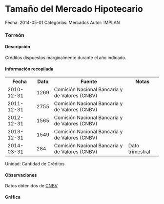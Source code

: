Tamaño del Mercado Hipotecario
=====

Fecha: 2014-05-01
Categorías: Mercados
Autor: IMPLAN

### Torreón

#### Descripción

Créditos dispuestos marginalmente durante el año indicado.

#### Información recopilada

<table class="table table-hover table-bordered">
  <tr><th>Fecha</th><th>Dato</th><th>Fuente</th><th>Notas</th></tr>
  <tr><td>2010-12-31</td><td>1269</td><td>Comisión Nacional Bancaria y de Valores (CNBV)</td><td></td></tr>
  <tr><td>2011-12-31</td><td>2755</td><td>Comisión Nacional Bancaria y de Valores (CNBV)</td><td></td></tr>
  <tr><td>2012-12-31</td><td>1565</td><td>Comisión Nacional Bancaria y de Valores (CNBV)</td><td></td></tr>
  <tr><td>2013-12-31</td><td>1549</td><td>Comisión Nacional Bancaria y de Valores (CNBV)</td><td></td></tr>
  <tr><td>2014-03-31</td><td>284</td><td>Comisión Nacional Bancaria y de Valores (CNBV)</td><td>Dato trimestral</td></tr>
</table>

Unidad: Cantidad de Créditos.

#### Observaciones

Datos obtenidos de [CNBV](http://portafoliodeinformacion.cnbv.gob.mx/bm1/Paginas/carteravivienda.aspx)

#### Gráfica

<div id="Morrisntgqcdjj" class="grafica"></div>
  <!-- JAVASCRIPT DE LA GRAFICA EN Morrisntgqcdjj -->
  <script>
  new Morris.Bar({
    element: 'Morrisntgqcdjj',
    data: [
      { fecha: '2010-12-31', dato: 1269 },
      { fecha: '2011-12-31', dato: 2755 },
      { fecha: '2012-12-31', dato: 1565 },
      { fecha: '2013-12-31', dato: 1549 },
      { fecha: '2014-03-31', dato: 284 }
    ],
    xkey: 'fecha',
    ykeys: ['dato'],
    labels: ['Dato']
  });
  </script>
